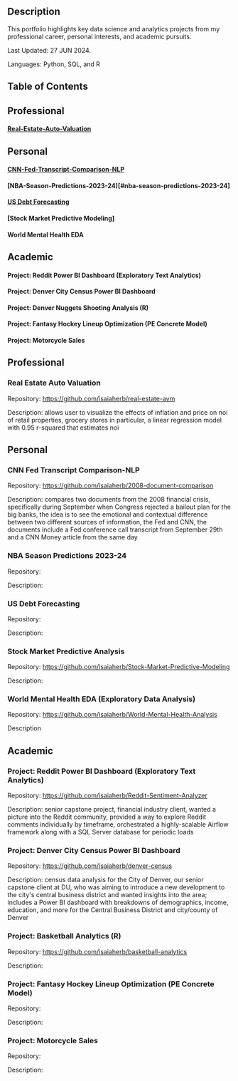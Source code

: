 ## Description
This portfolio highlights key data science and analytics projects from my professional career, personal interests, and academic pursuits.

Last Updated: 27 JUN 2024.

Languages: Python, SQL, and R

## Table of Contents
## Professional
#### [Real-Estate-Auto-Valuation](#real-estate-auto-valuation)
## Personal 
#### [CNN-Fed-Transcript-Comparison-NLP](#cnn-fed-transcript-comparison-nlp)
#### [NBA-Season-Predictions-2023-24)[#nba-season-predictions-2023-24]
#### [US Debt Forecasting](#US-Debt-Forecasting)
#### [Stock Market Predictive Modeling]
#### World Mental Health EDA 
## Academic
#### Project: Reddit Power BI Dashboard (Exploratory Text Analytics)
#### Project: Denver City Census Power BI Dashboard
#### Project: Denver Nuggets Shooting Analysis (R)
#### Project: Fantasy Hockey Lineup Optimization (PE Concrete Model)
#### Project: Motorcycle Sales

## Professional
### Real Estate Auto Valuation 
Repository: https://github.com/isaiaherb/real-estate-avm

Description: allows user to visualize the effects of inflation and price on noi of retail properties, grocery stores in particular, a linear regression model with 0.95 r-squared that estimates noi

## Personal
### CNN Fed Transcript Comparison-NLP
Repository: https://github.com/isaiaherb/2008-document-comparison

Description: compares two documents from the 2008 financial crisis, specifically during September when Congress rejected a bailout plan for the big banks, the idea is to see the emotional and contextual difference between two different sources of information, the Fed and CNN, the documents include a Fed conference call transcript from September 29th and a CNN Money article from the same day

### NBA Season Predictions 2023-24
Repository:

Description:

### US Debt Forecasting
Repository:

Description:


### Stock Market Predictive Analysis
Repository: https://github.com/isaiaherb/Stock-Market-Predictive-Modeling

Description:

### World Mental Health EDA (Exploratory Data Analysis)
Repository: https://github.com/isaiaherb/World-Mental-Health-Analysis

Description

## Academic
### Project: Reddit Power BI Dashboard (Exploratory Text Analytics)
Repository: https://github.com/isaiaherb/Reddit-Sentiment-Analyzer 

Description: senior capstone project, financial industry client, wanted a picture into the Reddit community, provided a way to explore Reddit comments individually by timeframe, orchestrated a highly-scalable Airflow framework along with a SQL Server database for periodic loads

### Project: Denver City Census Power BI Dashboard
Repository: https://github.com/isaiaherb/denver-census

Description: census data analysis for the City of Denver, our senior capstone client at DU, who was aiming to introduce a new development to the city's central business district and wanted insights into the area; includes a Power BI dashboard with breakdowns of demographics, income, education, and more for the Central Business District and city/county of Denver

### Project: Basketball Analytics (R)
Repository: https://github.com/isaiaherb/basketball-analytics

Description:

### Project: Fantasy Hockey Lineup Optimization (PE Concrete Model)
Repository:

Description:

### Project: Motorcycle Sales
Repository:

Description:
